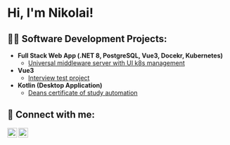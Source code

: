 <h1>Hi, I'm Nikolai! <br/>

<h2>👨‍💻 Software Development Projects:</h2>

- <b>Full Stack Web App (.NET 8, PostgreSQL, Vue3, Docekr, Kubernetes)</b>
  - [Universal middleware server with UI k8s management](https://github.com/DrozdovNikolai/Web-Server-PSQL)
- <b>Vue3</b>
  - [Interview test project](https://github.com/DrozdovNikolai/vuegrades)
- <b>Kotlin (Desktop Application)</b>
  - [Deans certificate of study automation](https://github.com/DrozdovNikolai/deansGenerator)

<h2> 🤳 Connect with me:</h2>

[<img align="left" alt="DrozdovNikolai | Telegram" width="22px" src="https://cdn.jsdelivr.net/npm/simple-icons@v3/icons/telegram.svg" />][telegram]
[<img align="left" alt="DrozdovNikolai | LinkedIn" width="22px" src="https://cdn.jsdelivr.net/npm/simple-icons@v3/icons/linkedin.svg" />][linkedin]

[telegram]: https://t.me/DrozdovNikolai
[linkedin]: https://www.linkedin.com/in/drozdovn/
